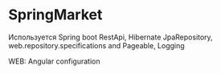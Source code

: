 # SpringMarket
Используется Spring boot RestApi, Hibernate JpaRepository, web.repository.specifications and Pageable, Logging  

WEB: Angular configuration
